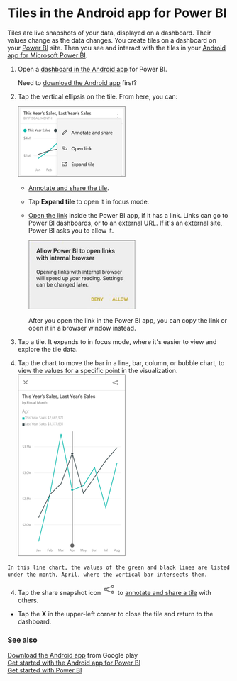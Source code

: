 <properties 
   pageTitle="Tiles in the Android app for Power BI"
   description="Tiles in the Android app for Power BI"
   services="powerbi" 
   documentationCenter="" 
   authors="maggiesMSFT" 
   manager="mblythe" 
   editor=""
   tags=""/>
 
<tags
   ms.service="powerbi"
   ms.devlang="NA"
   ms.topic="article"
   ms.tgt_pltfrm="NA"
   ms.workload="powerbi"
   ms.date="01/25/2016"
   ms.author="maggies"/>

# Tiles in the Android app for Power BI  

Tiles are live snapshots of your data, displayed on a dashboard. Their values change as the data changes. You create tiles on a dashboard on your [Power BI](http://powerbi.com/) site. Then you see and interact with the tiles in your [Android app for Microsoft Power BI](powerbi-mobile-android-app-get-started.md).

1.  Open a [dashboard in the Android app](powerbi-mobile-dashboards-in-the-android-app.md) for Power BI.

    Need to [download the Android app](http://go.microsoft.com/fwlink/?LinkID=544867) first?

2. Tap the vertical ellipsis on the tile. From here, you can: 

    ![](media/powerbi-mobile-tiles-in-the-android-app/pbi_andr_tileellips_link.png)

    - [Annotate and share the tile](powerbi-mobile-annotate-and-share-a-tile-from-the-android-app.md).
    - Tap **Expand tile** to open it in focus mode.
    - [Open the link](powerbi-service-edit-a-tile-in-a-dashboard.md#hyperlink) inside the Power BI app, if it has a link. Links can go to Power BI dashboards, or to an external URL. If it's an external site, Power BI asks you to allow it.
    
        ![](media/powerbi-mobile-tiles-in-the-android-app/PBI_Andr_OpenLinkMessage.png)

        After you open the link in the Power BI app, you can copy the link or open it in a browser window instead.

2.  Tap a tile. It expands to in focus mode, where it's easier to view and explore the tile data. 

3.   Tap the chart to move the bar in a line, bar, column, or bubble chart, to view the values for a specific point in the visualization.  
    ![](media/powerbi-mobile-tiles-in-the-android-app/pbi_andr_tilefocus.png)

    In this line chart, the values of the green and black lines are listed under the month, April, where the vertical bar intersects them.

4.   Tap the share snapshot icon ![](media/powerbi-mobile-tiles-in-the-android-app/PBI_Andr_ShareSnapIcon.png) to [annotate and share a tile](powerbi-mobile-annotate-and-share-a-tile-from-the-android-app.md) with others.

-   Tap the **X** in the upper-left corner to close the tile and return to the dashboard.

### See also  
[Download the Android app](http://go.microsoft.com/fwlink/?LinkID=544867) from Google play  
[Get started with the Android app for Power BI](powerbi-mobile-android-app-get-started.md)  
[Get started with Power BI](powerbi-service-get-started.md)  